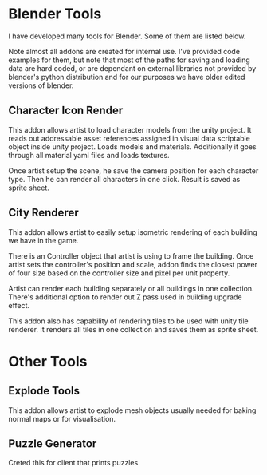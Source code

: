 # Blender Tools

I have developed many tools for Blender. Some of them are listed below.

Note almost all addons are created for internal use. I've provided code examples for them, but note that most of the paths for saving and loading data are hard coded, or are dependant on external libraries not provided by blender's python distribution and for our purposes we have older edited versions of blender.

## Character Icon Render

This addon allows artist to load character models from the unity project. It reads out addressable asset references assigned in visual data scriptable object inside unity project. Loads models and materials. Additionally it goes through all material yaml files and loads textures. 

Once artist setup the scene, he save the camera position for each character type. Then he can render all characters in one click. Result is saved as sprite sheet.

## City Renderer

This addon allows artist to easily setup isometric rendering of each building we have in the game.

There is an Controller object that artist is using to frame the building. Once artist sets the controller's position and scale, addon finds the closest power of four size based on the controller size and pixel per unit property.

Artist can render each building separately or all buildings in one collection. There's additional option to render out Z pass used in building upgrade effect. 

This addon also has capability of rendering tiles to be used with unity tile renderer. It renders all tiles in one collection and saves them as sprite sheet.

# Other Tools

## Explode Tools

This addon allows artist to explode mesh objects usually needed for baking normal maps or for visualisation.

## Puzzle Generator

Creted this for client that prints puzzles. 